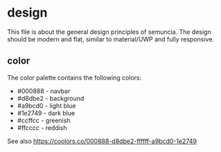 # design
This file is about the general design principles of semuncia. The design should
be modern and flat, similar to material/UWP and fully responsive.

## color
The color palette contains the following colors:
* #000888 - navbar
* #d8dbe2 - background
* #a9bcd0 - light blue
* #1e2749 - dark blue
* #ccffcc - greenish
* #ffcccc - reddish

See also https://coolors.co/000888-d8dbe2-ffffff-a9bcd0-1e2749
